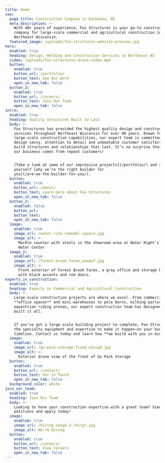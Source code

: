 ```yaml
---
title: Home
seo:
  page_title: Construction Company in Kaukauna, WI
  meta_description: >-
    With 40+ years of experience, Fox Structures is your go-to construction
    company for large-scale commercial and agricultural construction in
    Northeast Wisconsin.
  featured_image: /uploads/fox-structures-website-preview.jpg
hero:
  enabled: true
  heading: Design, Welding and Construction Services in Northeast WI
  video: /uploads/fox-structures-drone-video.mp4
  button:
    enabled: true
    button_url: /portfolio/
    button_text: See Our Work
    open_in_new_tab: false
  button_2:
    enabled: true
    button_url: /careers/
    button_text: Join Our Team
    open_in_new_tab: false
intro:
  enabled: true
  heading: Quality Structures Built to Last
  body: >-
    Fox Structures has provided the highest quality design and construction
    services throughout Northeast Wisconsin for over 40 years. Known for our
    large-scale construction capabilities, our expert team is committed to using
    design savvy, attention to detail and unbeatable customer satisfaction to
    build structures and relationships that last. It’s no surprise that 80% of
    our business comes from repeat customers!


    [Take a look at some of our impressive projects](/portfolio/) and see for
    yourself [why we’re the right builder for
    you](/are-we-the-builder-for-you/).
  button:
    enabled: true
    button_url: /about/
    button_text: Learn more about Fox Structures
    open_in_new_tab: false
  button_2:
    enabled: false
    button_url:
    button_text:
    open_in_new_tab: false
  image:
    enabled: true
    image_url: /water-rite-remodel-square.jpg
    image_alt: >-
      Marble counter with stools in the showroom area at Water Right's Clean
      Water Center
  image_2:
    enabled: true
    image_url: /forest-brook-farms_aowawf.jpg
    image_alt: >-
      Front exterior of Forest Brook Farms, a gray office and storage building
      with black accents and red doors.
experts_in_construction:
  enabled: true
  heading: Experts in Commercial and Agricultural Construction
  body: >-
    Large-scale construction projects are where we excel. From commercial
    **office spaces** and mini-warehouses to pole barns, milking parlors and
    equestrian riding arenas, our expert construction team has designed and
    built it all. 


    If you’ve got a large-scale building project to complete, Fox Structures has
    the specialty equipment and expertise to make it happen—on your budget and
    timeline. Contact us today and learn how **we build with you in mind**!
  image:
    enabled: true
    image_url: /go-pack-storage-fixed_e3suy0.jpg
    image_alt: >-
      Exterior drone view of the front of Go Pack Storage
  button:
    enabled: true
    button_url: /contact/
    button_text: Get in Touch
    open_in_new_tab: false
  background_color: white
join_our_team:
  enabled: true
  heading: Join Our Team
  body: >-
    Looking to hone your construction expertise with a great team? View our open
    positions and apply today!
  image:
    enabled: true
    image_url: /hiring-image-3_rkxrpr.jpg
    image_alt: We're Hiring
  button:
    enabled: true
    button_url: /careers/
    button_text: View Careers
    open_in_new_tab: false
---
```

